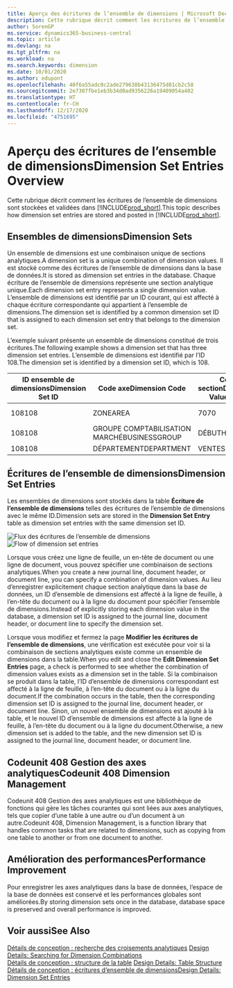 ```yaml
---
title: Aperçu des écritures de l’ensemble de dimensions | Microsoft Docs
description: Cette rubrique décrit comment les écritures de l’ensemble de dimensions sont stockées et validées dans Dynamics 365.
author: SorenGP
ms.service: dynamics365-business-central
ms.topic: article
ms.devlang: na
ms.tgt_pltfrm: na
ms.workload: na
ms.search.keywords: dimension
ms.date: 10/01/2020
ms.author: edupont
ms.openlocfilehash: 40f6a55adc0c2ade279638b43136475d81cb2c58
ms.sourcegitcommit: 2e7307fbe1eb3b34d0ad9356226a19409054a402
ms.translationtype: HT
ms.contentlocale: fr-CH
ms.lasthandoff: 12/17/2020
ms.locfileid: "4751695"
---
```

# <a name="dimension-set-entries-overview"></a><span data-ttu-id="f0d67-103">Aperçu des écritures de l’ensemble de dimensions</span><span class="sxs-lookup"><span data-stu-id="f0d67-103">Dimension Set Entries Overview</span></span>
<span data-ttu-id="f0d67-104">Cette rubrique décrit comment les écritures de l’ensemble de dimensions sont stockées et validées dans [!INCLUDE[prod_short](includes/prod_short.md)].</span><span class="sxs-lookup"><span data-stu-id="f0d67-104">This topic describes how dimension set entries are stored and posted in [!INCLUDE[prod_short](includes/prod_short.md)].</span></span>  

## <a name="dimension-sets"></a><span data-ttu-id="f0d67-105">Ensembles de dimensions</span><span class="sxs-lookup"><span data-stu-id="f0d67-105">Dimension Sets</span></span>  
<span data-ttu-id="f0d67-106">Un ensemble de dimensions est une combinaison unique de sections analytiques.</span><span class="sxs-lookup"><span data-stu-id="f0d67-106">A dimension set is a unique combination of dimension values.</span></span> <span data-ttu-id="f0d67-107">Il est stocké comme des écritures de l’ensemble de dimensions dans la base de données.</span><span class="sxs-lookup"><span data-stu-id="f0d67-107">It is stored as dimension set entries in the database.</span></span> <span data-ttu-id="f0d67-108">Chaque écriture de l’ensemble de dimensions représente une section analytique unique.</span><span class="sxs-lookup"><span data-stu-id="f0d67-108">Each dimension set entry represents a single dimension value.</span></span> <span data-ttu-id="f0d67-109">L’ensemble de dimensions est identifié par un ID courant, qui est affecté à chaque écriture correspondante qui appartient à l’ensemble de dimensions.</span><span class="sxs-lookup"><span data-stu-id="f0d67-109">The dimension set is identified by a common dimension set ID that is assigned to each dimension set entry that belongs to the dimension set.</span></span>  

<span data-ttu-id="f0d67-110">L’exemple suivant présente un ensemble de dimensions constitué de trois écritures.</span><span class="sxs-lookup"><span data-stu-id="f0d67-110">The following example shows a dimension set that has three dimension set entries.</span></span> <span data-ttu-id="f0d67-111">L’ensemble de dimensions est identifié par l’ID 108.</span><span class="sxs-lookup"><span data-stu-id="f0d67-111">The dimension set is identified by a dimension set ID, which is 108.</span></span>  

|<span data-ttu-id="f0d67-112">ID ensemble de dimensions</span><span class="sxs-lookup"><span data-stu-id="f0d67-112">Dimension Set ID</span></span>|<span data-ttu-id="f0d67-113">Code axe</span><span class="sxs-lookup"><span data-stu-id="f0d67-113">Dimension Code</span></span>|<span data-ttu-id="f0d67-114">Code section</span><span class="sxs-lookup"><span data-stu-id="f0d67-114">Dimension Value Code</span></span>|<span data-ttu-id="f0d67-115">Nom de la section analytique</span><span class="sxs-lookup"><span data-stu-id="f0d67-115">Dimension Value Name</span></span>|  
|----------------------|--------------------|--------------------------|--------------------------|  
|<span data-ttu-id="f0d67-116">108</span><span class="sxs-lookup"><span data-stu-id="f0d67-116">108</span></span>|<span data-ttu-id="f0d67-117">ZONE</span><span class="sxs-lookup"><span data-stu-id="f0d67-117">AREA</span></span>|<span data-ttu-id="f0d67-118">70</span><span class="sxs-lookup"><span data-stu-id="f0d67-118">70</span></span>|<span data-ttu-id="f0d67-119">Amérique du Nord</span><span class="sxs-lookup"><span data-stu-id="f0d67-119">America North</span></span>|  
|<span data-ttu-id="f0d67-120">108</span><span class="sxs-lookup"><span data-stu-id="f0d67-120">108</span></span>|<span data-ttu-id="f0d67-121">GROUPE COMPTABILISATION MARCHÉ</span><span class="sxs-lookup"><span data-stu-id="f0d67-121">BUSINESSGROUP</span></span>|<span data-ttu-id="f0d67-122">DÉBUT</span><span class="sxs-lookup"><span data-stu-id="f0d67-122">HOME</span></span>|<span data-ttu-id="f0d67-123">Accueil</span><span class="sxs-lookup"><span data-stu-id="f0d67-123">Home</span></span>|  
|<span data-ttu-id="f0d67-124">108</span><span class="sxs-lookup"><span data-stu-id="f0d67-124">108</span></span>|<span data-ttu-id="f0d67-125">DÉPARTEMENT</span><span class="sxs-lookup"><span data-stu-id="f0d67-125">DEPARTMENT</span></span>|<span data-ttu-id="f0d67-126">VENTES</span><span class="sxs-lookup"><span data-stu-id="f0d67-126">SALES</span></span>|<span data-ttu-id="f0d67-127">Ventes</span><span class="sxs-lookup"><span data-stu-id="f0d67-127">Sales</span></span>|  

## <a name="dimension-set-entries"></a><span data-ttu-id="f0d67-128">Écritures de l’ensemble de dimensions</span><span class="sxs-lookup"><span data-stu-id="f0d67-128">Dimension Set Entries</span></span>  
<span data-ttu-id="f0d67-129">Les ensembles de dimensions sont stockés dans la table **Écriture de l’ensemble de dimensions** telles des écritures de l’ensemble de dimensions avec le même ID.</span><span class="sxs-lookup"><span data-stu-id="f0d67-129">Dimension sets are stored in the **Dimension Set Entry** table as dimension set entries with the same dimension set ID.</span></span>  

<span data-ttu-id="f0d67-130">![Flux des écritures de l’ensemble de dimensions](media/dimensionentrynav7.png "Flux des écritures de l’ensemble de dimensions")</span><span class="sxs-lookup"><span data-stu-id="f0d67-130">![Flow of dimension set entries](media/dimensionentrynav7.png "Flow of dimension set entries")</span></span>  

<span data-ttu-id="f0d67-131">Lorsque vous créez une ligne de feuille, un en-tête de document ou une ligne de document, vous pouvez spécifier une combinaison de sections analytiques.</span><span class="sxs-lookup"><span data-stu-id="f0d67-131">When you create a new journal line, document header, or document line, you can specify a combination of dimension values.</span></span> <span data-ttu-id="f0d67-132">Au lieu d’enregistrer explicitement chaque section analytique dans la base de données, un ID d’ensemble de dimensions est affecté à la ligne de feuille, à l’en-tête du document ou à la ligne du document pour spécifier l’ensemble de dimensions.</span><span class="sxs-lookup"><span data-stu-id="f0d67-132">Instead of explicitly storing each dimension value in the database, a dimension set ID is assigned to the journal line, document header, or document line to specify the dimension set.</span></span>  

<span data-ttu-id="f0d67-133">Lorsque vous modifiez et fermez la page **Modifier les écritures de l’ensemble de dimensions**, une vérification est exécutée pour voir si la combinaison de sections analytiques existe comme un ensemble de dimensions dans la table.</span><span class="sxs-lookup"><span data-stu-id="f0d67-133">When you edit and close the **Edit Dimension Set Entries** page, a check is performed to see whether the combination of dimension values exists as a dimension set in the table.</span></span> <span data-ttu-id="f0d67-134">Si la combinaison se produit dans la table, l’ID d’ensemble de dimensions correspondant est affecté à la ligne de feuille, à l’en-tête du document ou à la ligne du document.</span><span class="sxs-lookup"><span data-stu-id="f0d67-134">If the combination occurs in the table, then the corresponding dimension set ID is assigned to the journal line, document header, or document line.</span></span> <span data-ttu-id="f0d67-135">Sinon, un nouvel ensemble de dimensions est ajouté à la table, et le nouvel ID d’ensemble de dimensions est affecté à la ligne de feuille, à l’en-tête du document ou à la ligne du document.</span><span class="sxs-lookup"><span data-stu-id="f0d67-135">Otherwise, a new dimension set is added to the table, and the new dimension set ID is assigned to the journal line, document header, or document line.</span></span>

## <a name="codeunit-408-dimension-management"></a><span data-ttu-id="f0d67-136">Codeunit 408 Gestion des axes analytiques</span><span class="sxs-lookup"><span data-stu-id="f0d67-136">Codeunit 408 Dimension Management</span></span>
<span data-ttu-id="f0d67-137">Codeunit 408 Gestion des axes analytiques est une bibliothèque de fonctions qui gère les tâches courantes qui sont liées aux axes analytiques, tels que copier d’une table à une autre ou d’un document à un autre.</span><span class="sxs-lookup"><span data-stu-id="f0d67-137">Codeunit 408, Dimension Management, is a function library that handles common tasks that are related to dimensions, such as copying from one table to another or from one document to another.</span></span>

## <a name="performance-improvement"></a><span data-ttu-id="f0d67-138">Amélioration des performances</span><span class="sxs-lookup"><span data-stu-id="f0d67-138">Performance Improvement</span></span>  
<span data-ttu-id="f0d67-139">Pour enregistrer les axes analytiques dans la base de données, l’espace de la base de données est conservé et les performances globales sont améliorées.</span><span class="sxs-lookup"><span data-stu-id="f0d67-139">By storing dimension sets once in the database, database space is preserved and overall performance is improved.</span></span>  

## <a name="see-also"></a><span data-ttu-id="f0d67-140">Voir aussi</span><span class="sxs-lookup"><span data-stu-id="f0d67-140">See Also</span></span>  
<span data-ttu-id="f0d67-141">[Détails de conception : recherche des croisements analytiques](design-details-searching-for-dimension-combinations.md) </span><span class="sxs-lookup"><span data-stu-id="f0d67-141">[Design Details: Searching for Dimension Combinations](design-details-searching-for-dimension-combinations.md) </span></span>  
<span data-ttu-id="f0d67-142">[Détails de conception : structure de la table](design-details-table-structure.md) </span><span class="sxs-lookup"><span data-stu-id="f0d67-142">[Design Details: Table Structure](design-details-table-structure.md) </span></span>  
[<span data-ttu-id="f0d67-143">Détails de conception : écritures d’ensemble de dimensions</span><span class="sxs-lookup"><span data-stu-id="f0d67-143">Design Details: Dimension Set Entries</span></span>](design-details-dimension-set-entries.md)   
